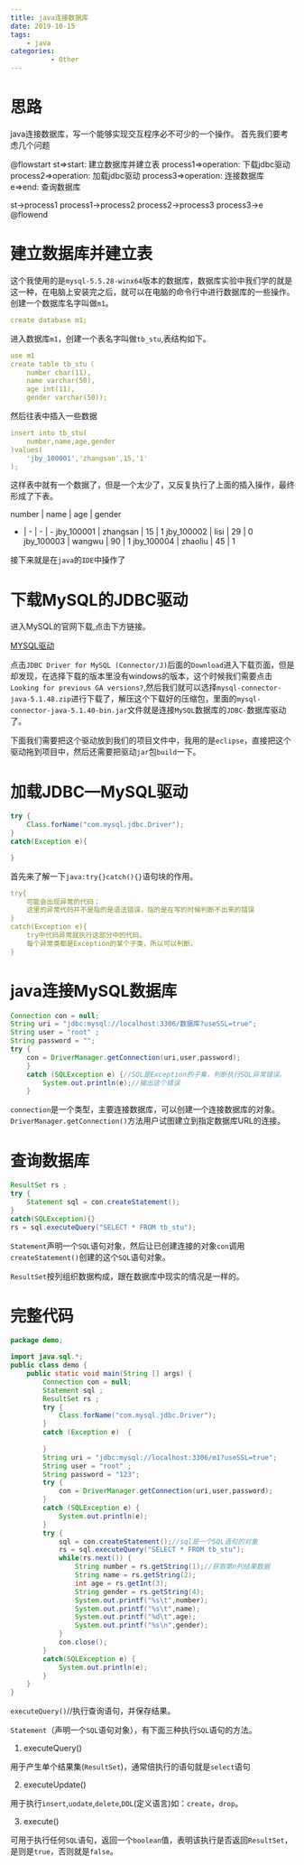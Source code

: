 ```yaml
---
title: java连接数据库
date: 2019-10-15
tags: 
    - java
categories:
          - Other
---
```

# 思路

java连接数据库，写一个能够实现交互程序必不可少的一个操作。
首先我们要考虑几个问题

@flowstart
st=>start: 建立数据库并建立表
process1=>operation: 下载jdbc驱动
process2=>operation: 加载jdbc驱动
process3=>operation: 连接数据库
e=>end: 查询数据库

st->process1
process1->process2
process2->process3
process3->e
@flowend

# 建立数据库并建立表

这个我使用的是`mysql-5.5.28-winx64`版本的数据库，数据库实验中我们学的就是这一种，在电脑上安装完之后，就可以在电脑的命令行中进行数据库的一些操作。
创建一个数据库名字叫做`m1`。

```yaml
create database m1;
```

进入数据库`m1`，创建一个表名字叫做`tb_stu`,表结构如下。

```yaml
use m1
create table tb_stu（
    number char(11),
    name varchar(50),
    age int(11),
    gender varchar(50));
```

然后往表中插入一些数据

```yaml
insert into tb_stu(
    number,name,age,gender
)values(
    'jby_100001','zhangsan',15,'1'
);
```

这样表中就有一个数据了，但是一个太少了，又反复执行了上面的插入操作，最终形成了下表。

number | name | age | gender
- | - | - | -
jby_100001 | zhangsan | 15 | 1
jby_100002 | lisi | 29 | 0
jby_100003 | wangwu | 90 | 1
jby_100004 | zhaoliu | 45 | 1

接下来就是在`java`的`IDE`中操作了

# 下载MySQL的JDBC驱动

进入MySQL的官网下载,点击下方链接。

[MYSQL驱动](https://www.mysql.com/products/connector/)

点击`JDBC Driver for MySQL (Connector/J)`后面的`Download`进入下载页面，但是却发现，在选择下载的版本里没有windows的版本，这个时候我们需要点击`Looking for previous GA versions?`,然后我们就可以选择`mysql-connector-java-5.1.48.zip`进行下载了，解压这个下载好的压缩包，里面的`mysql-connector-java-5.1.40-bin.jar`文件就是连接`MySQL`数据库的`JDBC-`数据库驱动了。

下面我们需要把这个驱动放到我们的项目文件中，我用的是`eclipse`，直接把这个驱动拖到项目中，然后还需要把驱动`jar`包`build`一下。

# 加载JDBC—MySQL驱动

```java
try {
    Class.forName("com.mysql.jdbc.Driver");
}
catch(Exception e){

}
```

首先来了解一下`java:try{}catch(){}`语句块的作用。

```yaml
try{
    可能会出现异常的代码；
    这里的异常代码并不是指的是语法错误，指的是在写的时候判断不出来的错误
}
catch(Exception e){
    try中代码异常就执行这部分中的代码，
    每个异常类都是Exception的某个子类，所以可以判断。
}
```

# java连接MySQL数据库

```java
Connection con = null;
String uri = "jdbc:mysql://localhost:3306/数据库?useSSL=true";
String user = "root" ;
String password = "";
try {
	con = DriverManager.getConnection(uri,user,password);
	}
	catch (SQLException e) {//SQL是Exception的子集，判断执行SQL异常错误。
		System.out.println(e);//输出这个错误
	}
```

`connection`是一个类型，主要连接数据库，可以创建一个连接数据库的对象。`DriverManager.getConnection()`方法用户试图建立到指定数据库URL的连接。

# 查询数据库

```java
ResultSet rs ;
try {
    Statement sql = con.createStatement();
}
catch(SQLException){}
rs = sql.executeQuery("SELECT * FROM tb_stu");
```

`Statement`声明一个`SQL`语句对象，然后让已创建连接的对象`con`调用`createStatement()`创建的这个`SQL`语句对象。

`ResultSet`按列组织数据构成，跟在数据库中现实的情况是一样的。

# 完整代码

```java
package demo;

import java.sql.*;
public class demo {
	public static void main(String [] args) {
		Connection con = null;
		Statement sql ;
		ResultSet rs ;
		try {
			Class.forName("com.mysql.jdbc.Driver");
		}
		catch (Exception e)  {
			
		}
		String uri = "jdbc:mysql://localhost:3306/m1?useSSL=true";
		String user = "root" ;
		String password = "123";
		try {
			con = DriverManager.getConnection(uri,user,password);
		}
		catch (SQLException e) {
			System.out.println(e);
		}
		try {
			sql = con.createStatement();//sql是一个SQL语句的对象
			rs = sql.executeQuery("SELECT * FROM tb_stu");
			while(rs.next()) {
				String number = rs.getString(1);//获取第n列结果数据
				String name = rs.getString(2);
				int age = rs.getInt(3);
				String gender = rs.getString(4);
				System.out.printf("%s\t",number);
				System.out.printf("%s\t",name);
				System.out.printf("%d\t",age);
				System.out.printf("%s\n",gender);
			}
			con.close();
		}
		catch(SQLException e) {
			System.out.println(e);
		}
	}
}
```

`executeQuery()`//执行查询语句，并保存结果。

`Statement`（声明一个`SQL`语句对象），有下面三种执行`SQL`语句的方法。

1. executeQuery()

用于产生单个结果集(`ResultSet`)，通常倍执行的语句就是`select`语句

2. executeUpdate()

用于执行`insert`,`uodate`,`delete`,`DDL`(定义语言)如：`create`，`drop`。

3. execute()

可用于执行任何`SQL`语句，返回一个`boolean`值，表明该执行是否返回`ResultSet`，是则是`true`，否则就是`false`。